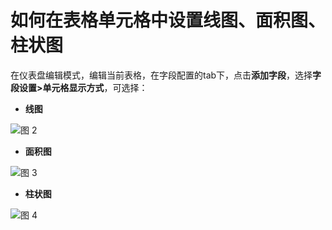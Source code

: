 # 如何在表格单元格中设置线图、面积图、柱状图

在仪表盘编辑模式，编辑当前表格，在字段配置的tab下，点击**添加字段**，选择**字段设置>单元格显示方式**，可选择：

- **线图**

![图 2](/img/src/visulization/tablePro/setCharts/setCharts2.png) 

- **面积图**

![图 3](/img/src/visulization/tablePro/setCharts/setCharts3.png) 

- **柱状图**

![图 4](/img/src/visulization/tablePro/setCharts/setCharts4.png) 